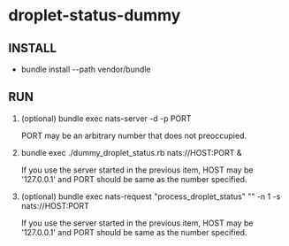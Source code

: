 droplet-status-dummy
====================

INSTALL
-------

* bundle install --path vendor/bundle

RUN
---

1. (optional) bundle exec nats-server -d -p PORT

    PORT may be an arbitrary number that does not preoccupied.

2. bundle exec ./dummy_droplet_status.rb nats://HOST:PORT &

    If you use the server started in the previous item, HOST may be '127.0.0.1' and PORT should be same as the number specified.

3. (optional) bundle exec nats-request "process_droplet_status" "" -n 1 -s nats://HOST:PORT

    If you use the server started in the previous item, HOST may be '127.0.0.1' and PORT should be same as the number specified.
